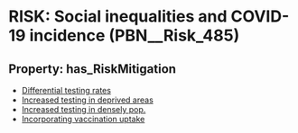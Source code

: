 # RISK: __Social inequalities and COVID-19 incidence__ (PBN__Risk_485)

## Property: has_RiskMitigation

* [Differential testing rates](PBN__RiskMitigation_682)
* [Increased testing in deprived areas](PBN__RiskMitigation_683)
* [Increased testing in densely pop.](PBN__RiskMitigation_684)
* [Incorporating vaccination uptake](PBN__RiskMitigation_685)

